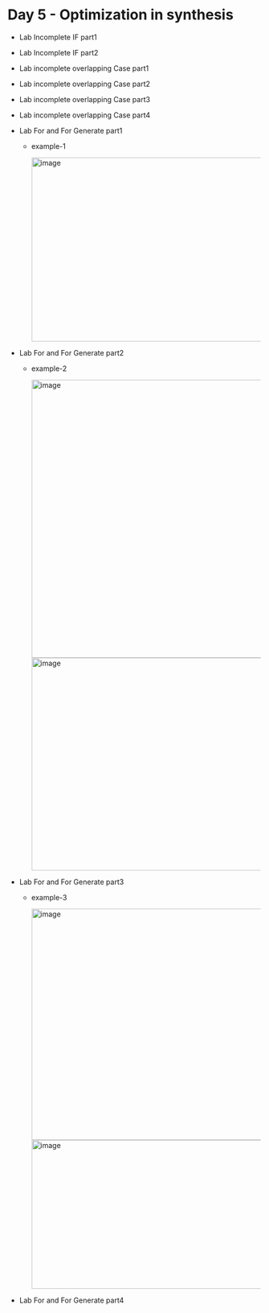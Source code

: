# Day 5 - Optimization in synthesis

- Lab Incomplete IF part1


- Lab Incomplete IF part2

- Lab incomplete overlapping Case part1

- Lab incomplete overlapping Case part2

- Lab incomplete overlapping Case part3

- Lab incomplete overlapping Case part4

- Lab For and For Generate part1
   - example-1

     <img width="1242" height="366" alt="image" src="https://github.com/user-attachments/assets/2aa74e3c-2fe7-44d4-b6d5-95c731bb4b6c" />


- Lab For and For Generate part2
   - example-2

     <img width="1605" height="553" alt="image" src="https://github.com/user-attachments/assets/19acd57e-d627-4771-89ae-0f4acf8d8d4a" />
     <img width="1562" height="423" alt="image" src="https://github.com/user-attachments/assets/8a4699d5-e7f5-4370-9ef3-0af379db40f9" />

- Lab For and For Generate part3
   - example-3

     <img width="1317" height="460" alt="image" src="https://github.com/user-attachments/assets/9d398401-68c5-4112-95d4-8fcb2a3d2f1e" />
     <img width="1563" height="296" alt="image" src="https://github.com/user-attachments/assets/4878c934-ce9b-4632-82cc-1bab7334d58e" />



- Lab For and For Generate part4
